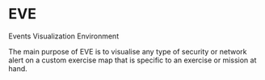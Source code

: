 # EVE
Events Visualization Environment

The main purpose of EVE is to visualise any type of security or network alert on a custom exercise map that is specific to an exercise or mission at hand.
